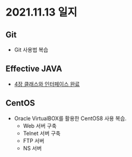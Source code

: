 # 2021.11.13 일지
## Git
* Git 사용법 복습

## Effective JAVA
* [4장 클래스와 인터페이스 완료](https://github.com/kujaHn/TILT/tree/master/EffectiveJava/src/main/java/Cphater4)

## CentOS
* Oracle VirtualBOX를 활용한 CentOS8 사용 복습.
  * Web 서버 구축
  * Telnet 서버 구축
  * FTP 서버
  * NS 서버